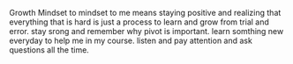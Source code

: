Growth Mindset to mindset to me means staying positive and realizing that everything that is hard is just a process to learn and grow from trial and error.
stay srong and remember why pivot is important.
learn somthing new everyday to help me in my course.
listen and pay attention and ask questions all the time.
